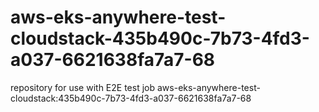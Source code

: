 # aws-eks-anywhere-test-cloudstack-435b490c-7b73-4fd3-a037-6621638fa7a7-68
repository for use with E2E test job aws-eks-anywhere-test-cloudstack:435b490c-7b73-4fd3-a037-6621638fa7a7-68
